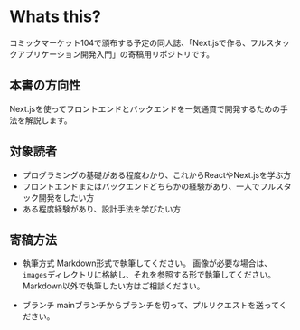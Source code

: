# Whats this?

コミックマーケット104で頒布する予定の同人誌、「Next.jsで作る、フルスタックアプリケーション開発入門」の寄稿用リポジトリです。

## 本書の方向性

Next.jsを使ってフロントエンドとバックエンドを一気通貫で開発するための手法を解説します。


## 対象読者

- プログラミングの基礎がある程度わかり、これからReactやNext.jsを学ぶ方
- フロントエンドまたはバックエンドどちらかの経験があり、一人でフルスタック開発をしたい方
- ある程度経験があり、設計手法を学びたい方

## 寄稿方法

- 執筆方式
Markdown形式で執筆してください。
画像が必要な場合は、`images`ディレクトリに格納し、それを参照する形で執筆してください。
Markdown以外で執筆したい方はご相談ください。

- ブランチ
mainブランチからブランチを切って、プルリクエストを送ってください。
